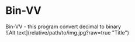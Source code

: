 # Bin-VV
<head>
  Bin-VV - this program convert decimal to binary
</head>
<body>
  <br>![Alt text](relative/path/to/img.jpg?raw=true "Title")
 </body>
